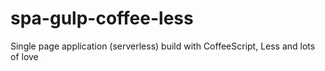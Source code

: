 # spa-gulp-coffee-less
Single page application (serverless) build with CoffeeScript, Less and lots of love
